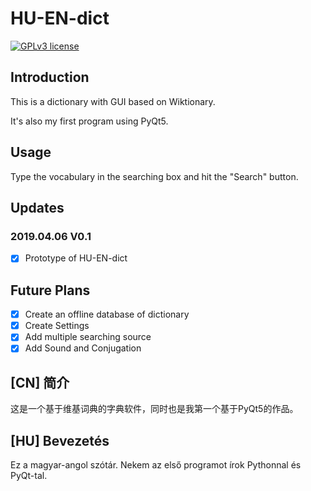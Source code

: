 # HU-EN-dict

[![GPLv3 license](https://img.shields.io/badge/License-GPLv3-blue.svg)](http://perso.crans.org/besson/LICENSE.html)

## Introduction

This is a dictionary with GUI based on Wiktionary.

It's also my first program using PyQt5.

## Usage

Type the vocabulary in the searching box and hit the "Search" button.

## Updates

### 2019.04.06 V0.1

* [x] Prototype of HU-EN-dict

## Future Plans

* [x] Create an offline database of dictionary
* [x] Create Settings
* [x] Add multiple searching source
* [x] Add Sound and Conjugation

## [CN] 简介

这是一个基于维基词典的字典软件，同时也是我第一个基于PyQt5的作品。

## [HU] Bevezetés

Ez a magyar-angol szótár. Nekem az első programot írok Pythonnal és PyQt-tal.

